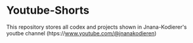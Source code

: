 # Youtube-Shorts
This repository stores all codex and projects shown in Jnana-Kodierer's youtbe channel (htps://www.youtube.com/@jnanakodieren) 
